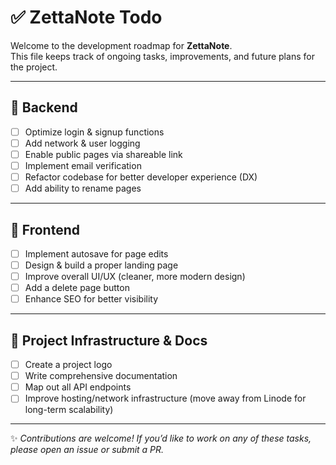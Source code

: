 # ✅ ZettaNote Todo

Welcome to the development roadmap for **ZettaNote**.  
This file keeps track of ongoing tasks, improvements, and future plans for the project.  

---

## 🔧 Backend
- [ ] Optimize login & signup functions  
- [ ] Add network & user logging  
- [ ] Enable public pages via shareable link  
- [ ] Implement email verification  
- [ ] Refactor codebase for better developer experience (DX)  
- [ ] Add ability to rename pages  

---

## 🎨 Frontend
- [ ] Implement autosave for page edits  
- [ ] Design & build a proper landing page  
- [ ] Improve overall UI/UX (cleaner, more modern design)  
- [ ] Add a delete page button  
- [ ] Enhance SEO for better visibility  

---

## 📌 Project Infrastructure & Docs
- [ ] Create a project logo  
- [ ] Write comprehensive documentation  
- [ ] Map out all API endpoints  
- [ ] Improve hosting/network infrastructure (move away from Linode for long-term scalability)  

---

✨ *Contributions are welcome! If you’d like to work on any of these tasks, please open an issue or submit a PR.*  
